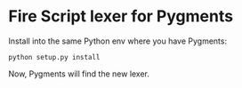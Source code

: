 Fire Script lexer for Pygments
==============================

Install into the same Python env where you have Pygments:

    python setup.py install

Now, Pygments will find the new lexer.
